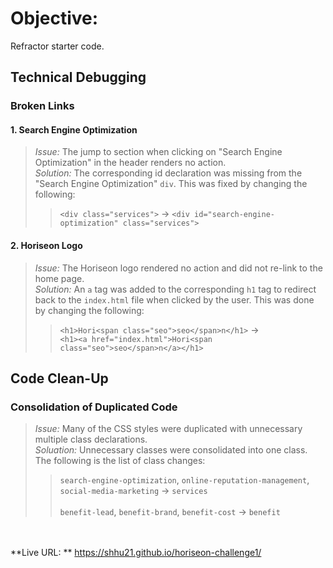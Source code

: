 # Objective: 
Refractor starter code.

## Technical Debugging  

### **Broken Links**  

#### 1. Search Engine Optimization 
> *Issue:* The jump to section when clicking on "Search Engine Optimization" in the header renders no action.  
> *Solution:* The corresponding id declaration was missing from the "Search Engine Optimization" `div`. This was fixed by changing the following:  
>>`<div class="services">` -> `<div id="search-engine-optimization" class="services">`  

#### 2. Horiseon Logo
> *Issue:* The Horiseon logo rendered no action and did not re-link to the home page.    
> *Solution:* An `a` tag was added to the corresponding `h1` tag to redirect back to the `index.html` file when clicked by the user. This was done by changing the following:  
>>`<h1>Hori<span class="seo">seo</span>n</h1>` -> <br>`<h1><a href="index.html">Hori<span class="seo">seo</span>n</a></h1>`  

## Code Clean-Up

### Consolidation of Duplicated Code

> *Issue:* Many of the CSS styles were duplicated with unnecessary multiple class declarations.  
> *Soluation:* Unnecessary classes were consolidated into one class. The following is the list of class changes:  
>> `search-engine-optimization`, `online-reputation-management`, `social-media-marketing` -> `services` <br><br>
>> `benefit-lead`, `benefit-brand`, `benefit-cost` -> `benefit`

<br><br>
**Live URL: ** https://shhu21.github.io/horiseon-challenge1/